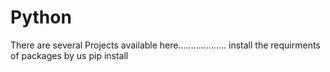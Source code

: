 # Python
There are several Projects available here...................
install the requirments of packages by us pip install
